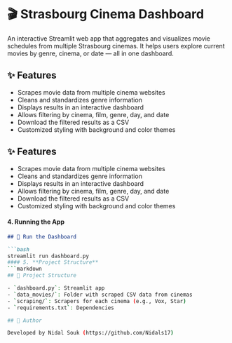 # 🎬 Strasbourg Cinema Dashboard

An interactive Streamlit web app that aggregates and visualizes movie schedules from multiple Strasbourg cinemas. It helps users explore current movies by genre, cinema, or date — all in one dashboard.

## ✨ Features

- Scrapes movie data from multiple cinema websites
- Cleans and standardizes genre information
- Displays results in an interactive dashboard
- Allows filtering by cinema, film, genre, day, and date
- Download the filtered results as a CSV
- Customized styling with background and color themes

## ✨ Features

- Scrapes movie data from multiple cinema websites
- Cleans and standardizes genre information
- Displays results in an interactive dashboard
- Allows filtering by cinema, film, genre, day, and date
- Download the filtered results as a CSV
- Customized styling with background and color themes


#### 4. **Running the App**
```markdown
## 🚀 Run the Dashboard

```bash
streamlit run dashboard.py
#### 5. **Project Structure**
```markdown
## 📁 Project Structure

- `dashboard.py`: Streamlit app
- `data_movies/`: Folder with scraped CSV data from cinemas
- `scraping/`: Scrapers for each cinema (e.g., Vox, Star)
- `requirements.txt`: Dependencies

## 👤 Author

Developed by Nidal Souk (https://github.com/Nidals17)

